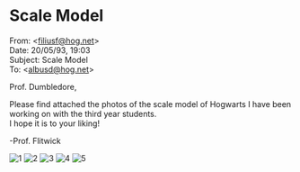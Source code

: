 # Scale Model  
From: <[filiusf@hog.net](mailto:filiusf@hog.net)>  
Date: 20/05/93, 19:03  
Subject: Scale Model  
To: <[albusd@hog.net](mailto:albusd@hog.net)>  
  
Prof. Dumbledore,  
  
Please find attached the photos of the scale model of Hogwarts I have been working on with the third year students.  
I hope it is to your liking!  
  
-Prof. Flitwick  
  
![1](/hog.net/img/1.jpg)
![2](/hog.net/img/2.jpg)
![3](/hog.net/img/3.jpg)
![4](/hog.net/img/4.jpg)
![5](/hog.net/img/5.jpg)